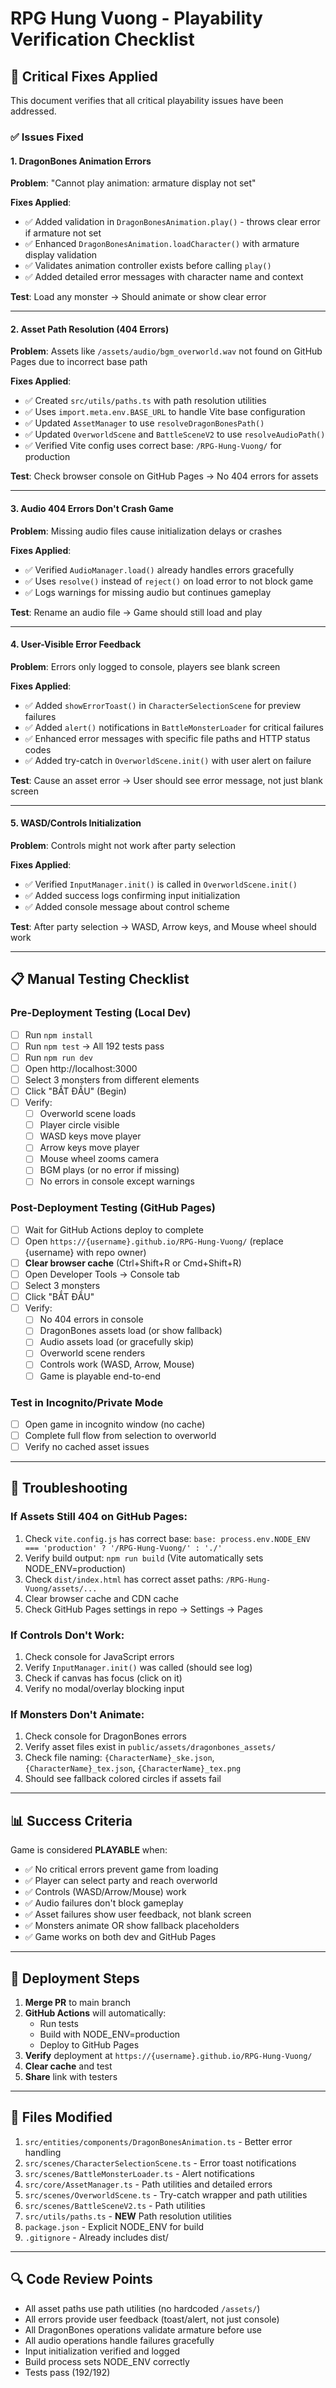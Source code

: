 # RPG Hung Vuong - Playability Verification Checklist

## 🎯 Critical Fixes Applied

This document verifies that all critical playability issues have been addressed.

### ✅ Issues Fixed

#### 1. DragonBones Animation Errors
**Problem**: "Cannot play animation: armature display not set"

**Fixes Applied**:
- ✅ Added validation in `DragonBonesAnimation.play()` - throws clear error if armature not set
- ✅ Enhanced `DragonBonesAnimation.loadCharacter()` with armature display validation
- ✅ Validates animation controller exists before calling `play()`
- ✅ Added detailed error messages with character name and context

**Test**: Load any monster → Should animate or show clear error

---

#### 2. Asset Path Resolution (404 Errors)
**Problem**: Assets like `/assets/audio/bgm_overworld.wav` not found on GitHub Pages due to incorrect base path

**Fixes Applied**:
- ✅ Created `src/utils/paths.ts` with path resolution utilities
- ✅ Uses `import.meta.env.BASE_URL` to handle Vite base configuration
- ✅ Updated `AssetManager` to use `resolveDragonBonesPath()`
- ✅ Updated `OverworldScene` and `BattleSceneV2` to use `resolveAudioPath()`
- ✅ Verified Vite config uses correct base: `/RPG-Hung-Vuong/` for production

**Test**: Check browser console on GitHub Pages → No 404 errors for assets

---

#### 3. Audio 404 Errors Don't Crash Game
**Problem**: Missing audio files cause initialization delays or crashes

**Fixes Applied**:
- ✅ Verified `AudioManager.load()` already handles errors gracefully
- ✅ Uses `resolve()` instead of `reject()` on load error to not block game
- ✅ Logs warnings for missing audio but continues gameplay

**Test**: Rename an audio file → Game should still load and play

---

#### 4. User-Visible Error Feedback
**Problem**: Errors only logged to console, players see blank screen

**Fixes Applied**:
- ✅ Added `showErrorToast()` in `CharacterSelectionScene` for preview failures
- ✅ Added `alert()` notifications in `BattleMonsterLoader` for critical failures
- ✅ Enhanced error messages with specific file paths and HTTP status codes
- ✅ Added try-catch in `OverworldScene.init()` with user alert on failure

**Test**: Cause an asset error → User should see error message, not just blank screen

---

#### 5. WASD/Controls Initialization
**Problem**: Controls might not work after party selection

**Fixes Applied**:
- ✅ Verified `InputManager.init()` is called in `OverworldScene.init()`
- ✅ Added success logs confirming input initialization
- ✅ Added console message about control scheme

**Test**: After party selection → WASD, Arrow keys, and Mouse wheel should work

---

## 📋 Manual Testing Checklist

### Pre-Deployment Testing (Local Dev)
- [ ] Run `npm install`
- [ ] Run `npm test` → All 192 tests pass
- [ ] Run `npm run dev`
- [ ] Open http://localhost:3000
- [ ] Select 3 monsters from different elements
- [ ] Click "BẮT ĐẦU" (Begin)
- [ ] Verify:
  - [ ] Overworld scene loads
  - [ ] Player circle visible
  - [ ] WASD keys move player
  - [ ] Arrow keys move player
  - [ ] Mouse wheel zooms camera
  - [ ] BGM plays (or no error if missing)
  - [ ] No errors in console except warnings

### Post-Deployment Testing (GitHub Pages)
- [ ] Wait for GitHub Actions deploy to complete
- [ ] Open `https://{username}.github.io/RPG-Hung-Vuong/` (replace {username} with repo owner)
- [ ] **Clear browser cache** (Ctrl+Shift+R or Cmd+Shift+R)
- [ ] Open Developer Tools → Console tab
- [ ] Select 3 monsters
- [ ] Click "BẮT ĐẦU"
- [ ] Verify:
  - [ ] No 404 errors in console
  - [ ] DragonBones assets load (or show fallback)
  - [ ] Audio assets load (or gracefully skip)
  - [ ] Overworld scene renders
  - [ ] Controls work (WASD, Arrow, Mouse)
  - [ ] Game is playable end-to-end

### Test in Incognito/Private Mode
- [ ] Open game in incognito window (no cache)
- [ ] Complete full flow from selection to overworld
- [ ] Verify no cached asset issues

---

## 🔧 Troubleshooting

### If Assets Still 404 on GitHub Pages:
1. Check `vite.config.js` has correct base: `base: process.env.NODE_ENV === 'production' ? '/RPG-Hung-Vuong/' : './'`
2. Verify build output: `npm run build` (Vite automatically sets NODE_ENV=production)
3. Check `dist/index.html` has correct asset paths: `/RPG-Hung-Vuong/assets/...`
4. Clear browser cache and CDN cache
5. Check GitHub Pages settings in repo → Settings → Pages

### If Controls Don't Work:
1. Check console for JavaScript errors
2. Verify `InputManager.init()` was called (should see log)
3. Check if canvas has focus (click on it)
4. Verify no modal/overlay blocking input

### If Monsters Don't Animate:
1. Check console for DragonBones errors
2. Verify asset files exist in `public/assets/dragonbones_assets/`
3. Check file naming: `{CharacterName}_ske.json`, `{CharacterName}_tex.json`, `{CharacterName}_tex.png`
4. Should see fallback colored circles if assets fail

---

## 📊 Success Criteria

Game is considered **PLAYABLE** when:
- ✅ No critical errors prevent game from loading
- ✅ Player can select party and reach overworld
- ✅ Controls (WASD/Arrow/Mouse) work
- ✅ Audio failures don't block gameplay
- ✅ Asset failures show user feedback, not blank screen
- ✅ Monsters animate OR show fallback placeholders
- ✅ Game works on both dev and GitHub Pages

---

## 🎉 Deployment Steps

1. **Merge PR** to main branch
2. **GitHub Actions** will automatically:
   - Run tests
   - Build with NODE_ENV=production
   - Deploy to GitHub Pages
3. **Verify** deployment at `https://{username}.github.io/RPG-Hung-Vuong/`
4. **Clear cache** and test
5. **Share** link with testers

---

## 📝 Files Modified

1. `src/entities/components/DragonBonesAnimation.ts` - Better error handling
2. `src/scenes/CharacterSelectionScene.ts` - Error toast notifications
3. `src/scenes/BattleMonsterLoader.ts` - Alert notifications
4. `src/core/AssetManager.ts` - Path utilities and detailed errors
5. `src/scenes/OverworldScene.ts` - Try-catch wrapper and path utilities
6. `src/scenes/BattleSceneV2.ts` - Path utilities
7. `src/utils/paths.ts` - **NEW** Path resolution utilities
8. `package.json` - Explicit NODE_ENV for build
9. `.gitignore` - Already includes dist/

---

## 🔍 Code Review Points

- All asset paths use path utilities (no hardcoded `/assets/`)
- All errors provide user feedback (toast/alert, not just console)
- All DragonBones operations validate armature before use
- All audio operations handle failures gracefully
- Input initialization verified and logged
- Build process sets NODE_ENV correctly
- Tests pass (192/192)
